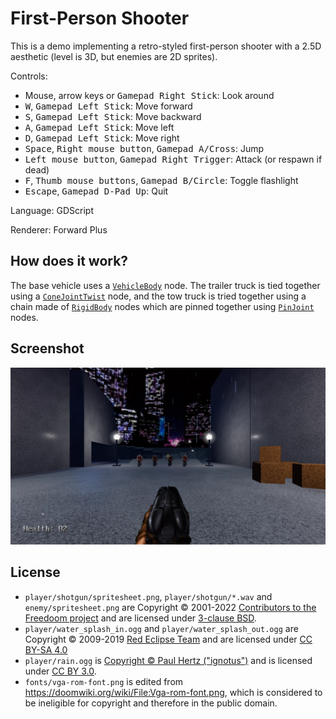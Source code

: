 # First-Person Shooter

This is a demo implementing a retro-styled first-person shooter with a 2.5D
aesthetic (level is 3D, but enemies are 2D sprites).

Controls:

- Mouse, arrow keys or <kbd>Gamepad Right Stick</kbd>: Look around
- <kbd>W</kbd>, <kbd>Gamepad Left Stick</kbd>: Move forward
- <kbd>S</kbd>, <kbd>Gamepad Left Stick</kbd>: Move backward
- <kbd>A</kbd>, <kbd>Gamepad Left Stick</kbd>: Move left
- <kbd>D</kbd>, <kbd>Gamepad Left Stick</kbd>: Move right
- <kbd>Space</kbd>, <kbd>Right mouse button</kbd>, <kbd>Gamepad A/Cross</kbd>: Jump
- <kbd>Left mouse button</kbd>, <kbd>Gamepad Right Trigger</kbd>: Attack (or respawn if dead)
- <kbd>F</kbd>, <kbd>Thumb mouse buttons</kbd>, <kbd>Gamepad B/Circle</kbd>: Toggle flashlight
- <kbd>Escape</kbd>, <kbd>Gamepad D-Pad Up</kbd>: Quit

Language: GDScript

Renderer: Forward Plus

## How does it work?

The base vehicle uses a
[`VehicleBody`](https://docs.godotengine.org/en/latest/classes/class_vehiclebody.html)
node. The trailer truck is tied together using a
[`ConeJointTwist`](https://docs.godotengine.org/en/latest/classes/class_conetwistjoint.html)
node, and the tow truck is tried together using a chain made of
[`RigidBody`](https://docs.godotengine.org/en/latest/classes/class_rigidbody.html)
nodes which are pinned together using
[`PinJoint`](https://docs.godotengine.org/en/latest/classes/class_pinjoint.html) nodes.

## Screenshot

![Screenshot](screenshots/first_person_shooter.webp)

## License

- `player/shotgun/spritesheet.png`, `player/shotgun/*.wav` and
  `enemy/spritesheet.png` are Copyright © 2001-2022
  [Contributors to the Freedoom project](https://freedoom.github.io/)
  and are licensed under
  [3-clause BSD](https://github.com/freedoom/freedoom/blob/master/COPYING.adoc).
- `player/water_splash_in.ogg` and `player/water_splash_out.ogg` are Copyright ©
  2009-2019 [Red Eclipse Team](https://www.redeclipse.net/) and are licensed under
  [CC BY-SA 4.0](https://creativecommons.org/licenses/by-sa/4.0/)
- `player/rain.ogg` is
  [Copyright © Paul Hertz ("ignotus")](https://freesound.org/people/ignotus/sounds/14779/)
  and is licensed under
  [CC BY 3.0](https://creativecommons.org/licenses/by/3.0/).
- `fonts/vga-rom-font.png` is edited from
  <https://doomwiki.org/wiki/File:Vga-rom-font.png>, which is considered to be
  ineligible for copyright and therefore in the public domain.
